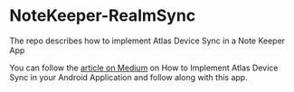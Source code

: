 # NoteKeeper-RealmSync
The repo describes how to implement Atlas Device Sync in a Note Keeper App

You can follow the [article on Medium](https://hennasingh.medium.com/how-to-get-started-with-realm-sync-in-your-android-application-850b418b0a7a) on How to Implement Atlas Device Sync in your Android Application and follow along with this app.
